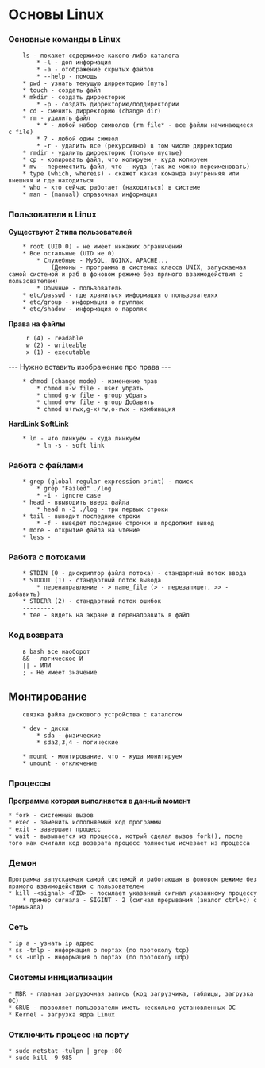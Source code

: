 # Основы Linux
### Основные команды в Linux

        ls - покажет содержимое какого-либо каталога
            * -l - доп информация
            * -a - отображение скрытых файлов
            * --help - помощь          
        * pwd - узнать текущую дирректорию (путь)
        * touch - создать файл
        * mkdir - создать дирректорию
            * -p - создать дирректорию/поддиректории
        * cd - сменить дирректорию (change dir)
        * rm - удалить файл
            * * - любой набор символов (rm file* - все файлы начинающиеся с file)
            * ? - любой один символ
            * -r - удалить все (рекурсивно) в том числе дирректорию
        * rmdir - удалить дирректорию (только пустые)
        * cp - копировать файл, что копируем - куда копируем
        * mv - переместить файл, что - куда (так же можно переименовать)
        * type (which, whereis) - скажет какая команда внутренняя или внешняя и где находиться
        * who - кто сейчас работает (находиться) в системе
        * man - (manual) справочная информация
    
### Пользователи в Linux
**Существуют 2 типа пользователей**

        * root (UID 0) - не имеет никаких ограничений
        * Все остальные (UID не 0)
            * Служебные - MySQL, NGINX, APACHE...
                (Демоны - программа в системах класса UNIX, запускаемая самой системой и раб в фоновом режиме без прямого взаимодействия с пользователем)
            * Обычные - пользователь
        * etc/passwd - где храниться информация о пользователях
        * etc/group - информация о группах
        * etc/shadow - информация о паролях

**Права на файлы**

         r (4) - readable
         w (2) - writeable
         x (1) - executable
 --- Нужно вставить изображение про права ---
 
        * chmod (change mode) - изменение прав
            * chmod u-w file - user убрать
            * chmod g-w file - group убрать
            * chmod o+w file - group Добавить
            * chmod u+rwx,g-x+rw,o-rwx - комбинация
    
**HardLink**
**SoftLink**

        * ln - что линкуем - куда линкуем
            * ln -s - soft link 
    
### Работа с файлами
        * grep (global regular expression print) - поиск
            * grep "Failed" ./log
            * -i - ignore case
        * head - ввыводить вверх файла
            * head n -3 ./log - три первых строки 
        * tail - выводит последние строки 
            * -f - выведет последние строчки и продолжит вывод 
        * more - открытие файла на чтение
        * less -  
     
### Работа с потоками
        * STDIN (0 - дискриптор файла потока) - стандартный поток ввода
        * STDOUT (1) - стандартный поток вывода
            * перенаправление - > name_file (> - перезапишет, >> - добавить)
        * STDERR (2) - стандартный поток ошибок
        ---------
        * tee - видеть на экране и перенаправить в файл

### Код возврата
        в bash все наоборот
        && - логическое И
        || - ИЛИ
        ; - Не имеет значение

## Монтирование
        связка файла дискового устройства с каталогом
        
        * dev - диски 
            * sda - физические
            * sda2,3,4 - логические
            
        * mount - монтирование, что - куда монитируем
        * umount - отключение    
    
### Процессы
**Программа которая выполняется в данный момент**

    * fork - системный вызов
    * exec - заменить исполняемый код программы
    * exit - завершает процесс
    * wait - вызывается из процесса, котрый сделал вызов fork(), после того как считали код возврата процесс полностью исчезает из процесса

### Демон
    Программа запускаемая самой системой и работающая в фоновом режиме без прямого взаимодействия с пользователем
    * kill -<signal> <PID> - посылает указанный сигнал указанному процессу
        * пример сигнала - SIGINT - 2 (сигнал прерывания (аналог ctrl+c) с терминала)
    
### Сеть
    * ip a - узнать ip адрес
    * ss -tnlp - информация о портах (по протоколу tcp)
    * ss -unlp - информация о портах (по протоколу udp)

### Системы инициализации
    * MBR - главная загрузочная запись (код загрузчика, таблицы, загрузка ОС)
    * GRUB - позволяет пользователю иметь несколько установленных ОС
    * Kernel - загрузка ядра Linux

### Отключить процесс на порту
    * sudo netstat -tulpn | grep :80
    * sudo kill -9 985
    
    
